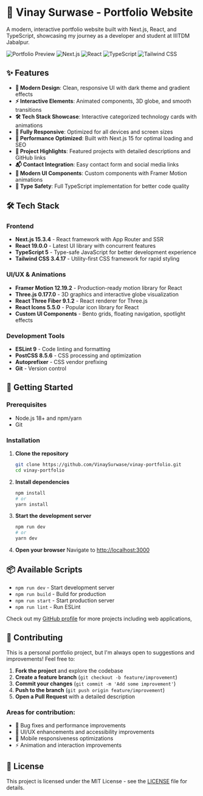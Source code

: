 # 🚀 Vinay Surwase - Portfolio Website

A modern, interactive portfolio website built with Next.js, React, and TypeScript, showcasing my journey as a developer and student at IIITDM Jabalpur.

![Portfolio Preview](https://img.shields.io/badge/Portfolio-Live-brightgreen)
![Next.js](https://img.shields.io/badge/Next.js-15.3.4-black)
![React](https://img.shields.io/badge/React-19.0.0-blue)
![TypeScript](https://img.shields.io/badge/TypeScript-5.0-blue)
![Tailwind CSS](https://img.shields.io/badge/Tailwind_CSS-3.4.17-38B2AC)

## ✨ Features

- **🎨 Modern Design**: Clean, responsive UI with dark theme and gradient effects
- **⚡ Interactive Elements**: Animated components, 3D globe, and smooth transitions
- **🛠️ Tech Stack Showcase**: Interactive categorized technology cards with animations
- **📱 Fully Responsive**: Optimized for all devices and screen sizes
- **🚀 Performance Optimized**: Built with Next.js 15 for optimal loading and SEO
- **🎯 Project Highlights**: Featured projects with detailed descriptions and GitHub links
- **📬 Contact Integration**: Easy contact form and social media links
- **🌟 Modern UI Components**: Custom components with Framer Motion animations
- **🔧 Type Safety**: Full TypeScript implementation for better code quality

## 🛠️ Tech Stack

### Frontend

- **Next.js 15.3.4** - React framework with App Router and SSR
- **React 19.0.0** - Latest UI library with concurrent features
- **TypeScript 5** - Type-safe JavaScript for better development experience
- **Tailwind CSS 3.4.17** - Utility-first CSS framework for rapid styling

### UI/UX & Animations

- **Framer Motion 12.19.2** - Production-ready motion library for React
- **Three.js 0.177.0** - 3D graphics and interactive globe visualization
- **React Three Fiber 9.1.2** - React renderer for Three.js
- **React Icons 5.5.0** - Popular icon library for React
- **Custom UI Components** - Bento grids, floating navigation, spotlight effects

### Development Tools

- **ESLint 9** - Code linting and formatting
- **PostCSS 8.5.6** - CSS processing and optimization
- **Autoprefixer** - CSS vendor prefixing
- **Git** - Version control

## 🚀 Getting Started

### Prerequisites

- Node.js 18+ and npm/yarn
- Git

### Installation

1. **Clone the repository**

   ```bash
   git clone https://github.com/VinaySurwase/vinay-portfolio.git
   cd vinay-portfolio
   ```

2. **Install dependencies**

   ```bash
   npm install
   # or
   yarn install
   ```

3. **Start the development server**

   ```bash
   npm run dev
   # or
   yarn dev
   ```

4. **Open your browser**
   Navigate to [http://localhost:3000](http://localhost:3000)

## 📦 Available Scripts

- `npm run dev` - Start development server
- `npm run build` - Build for production
- `npm run start` - Start production server
- `npm run lint` - Run ESLint

Check out my [GitHub profile](https://github.com/VinaySurwase) for more projects including web applications,

## 🤝 Contributing

This is a personal portfolio project, but I'm always open to suggestions and improvements! Feel free to:

1. **Fork the project** and explore the codebase
2. **Create a feature branch** (`git checkout -b feature/improvement`)
3. **Commit your changes** (`git commit -m 'Add some improvement'`)
4. **Push to the branch** (`git push origin feature/improvement`)
5. **Open a Pull Request** with a detailed description

### Areas for contribution:

- 🐛 Bug fixes and performance improvements
- 🎨 UI/UX enhancements and accessibility improvements
- 📱 Mobile responsiveness optimizations
- ⚡ Animation and interaction improvements

## 📄 License

This project is licensed under the MIT License - see the [LICENSE](LICENSE) file for details.
